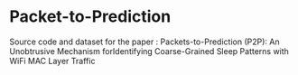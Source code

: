 # Packet-to-Prediction
Source code and dataset for the paper :  Packets-to-Prediction (P2P): An Unobtrusive Mechanism forIdentifying Coarse-Grained Sleep Patterns with WiFi MAC Layer Traffic
